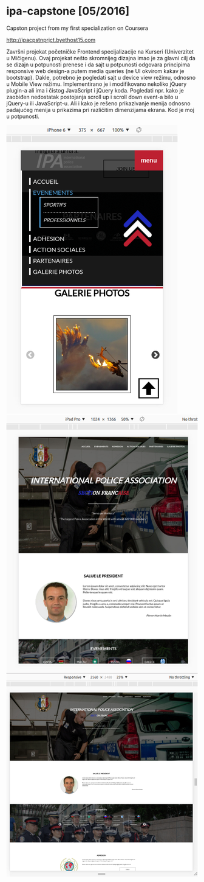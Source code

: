 # ipa-capstone [05/2016]
Capston project from my first specialization on Coursera

http://ipacpstnprjct.byethost15.com

Završni projekat početničke Frontend specijalizacije na Kurseri (Univerzitet u Mičigenu).
Ovaj projekat nešto skromnijeg dizajna imao je za glavni cilj da se dizajn u potpunosti prenese i da sajt u potpunosti odgovara principima responsive web design-a putem media queries (ne UI okvirom kakav je bootstrap). Dakle, potrebno je pogledati sajt u device view režimu, odnosno u Mobile View režimu.
Implementirano je i modifikovano nekoliko jQuery plugin-a ali ima i čistog JavaScript i jQuery koda. Pogledati npr. kako je zaobiđen nedostatak postojanja scroll up i scroll down event-a bilo u jQuery-u ili JavaScript-u. Ali i kako je rešeno prikazivanje menija odnosno padajućeg menija u prikazima pri različitim dimenzijama ekrana.
Kod je moj u potpunosti.

![ipa screenshots mobile view](https://github.com/stefanradivojevic/ipa-capstone/blob/master/screenshots/ipa-mobile-view.png)
![ipa screenshots tablet view](https://github.com/stefanradivojevic/ipa-capstone/blob/master/screenshots/ipa-tablet-view.png)
![ipa screenshots desktop view](https://github.com/stefanradivojevic/ipa-capstone/blob/master/screenshots/ipa-desktop-view.png)
